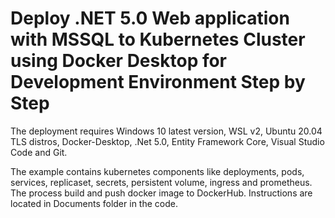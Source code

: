 # Deploy .NET 5.0 Web application with MSSQL to Kubernetes Cluster using Docker Desktop for Development Environment Step by Step
The deployment requires Windows 10 latest version, WSL v2,
Ubuntu 20.04 TLS distros, Docker-Desktop,
.Net 5.0, Entity Framework Core, Visual Studio Code
and Git.

The example contains kubernetes components like deployments,
pods, services, replicaset, secrets, persistent volume, ingress and
prometheus. The process build and push docker image to DockerHub. 
Instructions are located in Documents folder in the code.
